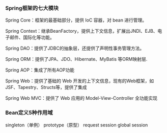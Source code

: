 ### Spring框架的七大模块

Spring Core：框架的最基础部分，提供 IoC 容器，对 bean 进行管理。

Spring Context：继承BeanFactory，提供上下文信息，扩展出JNDI、EJB、电子邮件、国际化等功能。

Spring DAO：提供了JDBC的抽象层，还提供了声明性事务管理方法。

Spring ORM：提供了JPA、JDO、Hibernate、MyBatis 等ORM映射层.

Spring AOP：集成了所有AOP功能

Spring Web：提供了基础的 Web 开发的上下文信息，现有的Web框架，如JSF、Tapestry、Structs等，提供了集成

Spring Web MVC：提供了 Web 应用的 Model-View-Controller 全功能实现

### Bean定义5种作用域

singleton（单例） prototype（原型） request session global session